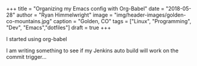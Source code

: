 +++
title   = "Organizing my Emacs config with Org-Babel"
date    = "2018-05-28"
author  = "Ryan Himmelwright"
image   = "img/header-images/golden-co-mountains.jpg"
caption = "Golden, CO"
tags    = ["Linux", "Programming", "Dev", "Emacs","dotfiles"]
draft   = true
+++

I started using org-babel

<!--more-->

I am writing something to see if my Jenkins auto build will work on
the commit trigger...



